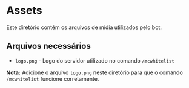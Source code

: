 # Assets

Este diretório contém os arquivos de mídia utilizados pelo bot.

## Arquivos necessários

- `logo.png` - Logo do servidor utilizado no comando `/mcwhitelist`

**Nota:** Adicione o arquivo `logo.png` neste diretório para que o comando `/mcwhitelist` funcione corretamente. 